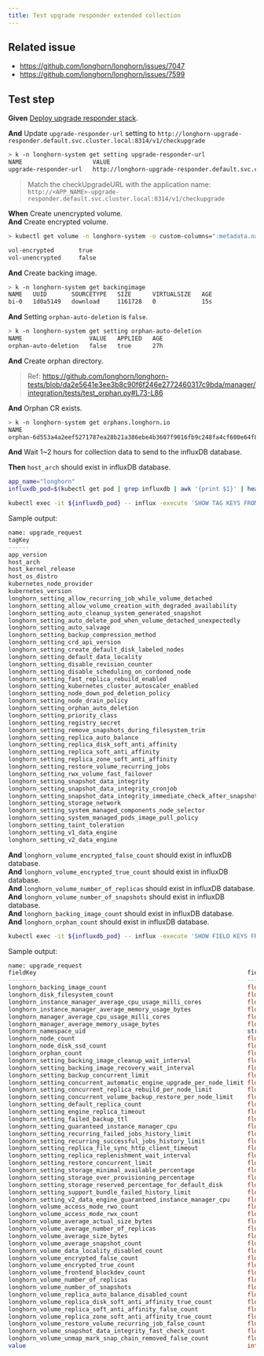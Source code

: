 ```yaml
---
title: Test upgrade responder extended collection
---
```


## Related issue
- https://github.com/longhorn/longhorn/issues/7047
- https://github.com/longhorn/longhorn/issues/7599

## Test step

**Given** [Deploy upgrade responder stack](https://github.com/longhorn/longhorn/tree/master/dev/upgrade-responder).

**And** Update `upgrade-responder-url` setting to `http://longhorn-upgrade-responder.default.svc.cluster.local:8314/v1/checkupgrade`
```bash
> k -n longhorn-system get setting upgrade-responder-url
NAME                    VALUE                                                                              APPLIED   AGE
upgrade-responder-url   http://longhorn-upgrade-responder.default.svc.cluster.local:8314/v1/checkupgrade   true      22m
```
> Match the checkUpgradeURL with the application name: `http://<APP_NAME>-upgrade-responder.default.svc.cluster.local:8314/v1/checkupgrade`

**When** Create unencrypted volume.  
**And** Create encrypted volume.  
```bash
> kubectl get volume -n longhorn-system -o custom-columns=":metadata.name,:spec.encrypted"

vol-encrypted       true
vol-unencrypted     false
```

**And** Create backing image.
```bash
> k -n longhorn-system get backingimage
NAME   UUID       SOURCETYPE   SIZE      VIRTUALSIZE   AGE
bi-0   1d0a5149   download     1161728   0             15s
```

**And** Setting `orphan-auto-deletion` is `false`.
```bash
> k -n longhorn-system get setting orphan-auto-deletion
NAME                   VALUE   APPLIED   AGE
orphan-auto-deletion   false   true      27h
```

**And** Create orphan directory.
> Ref: https://github.com/longhorn/longhorn-tests/blob/da2e5641e3ee3b8c90f6f246e2772460317c9bda/manager/integration/tests/test_orphan.py#L73-L86

**And** Orphan CR exists.
```bash
> k -n longhorn-system get orphans.longhorn.io
NAME                                                                      TYPE      NODE
orphan-6d553a4a2eef5271787ea28b21a386ebe4b3607f9016fb9c248fa4cf600e64f8   replica   ip-10-0-2-5
```

**And** Wait 1~2 hours for collection data to send to the influxDB database.

**Then** `host_arch` should exist in influxDB database.
```bash
app_name="longhorn"
influxdb_pod=$(kubectl get pod | grep influxdb | awk '{print $1}' | head -n 1)

kubectl exec -it ${influxdb_pod} -- influx -execute 'SHOW TAG KEYS FROM upgrade_request' -database="${app_name}_upgrade_responder"
```
Sample output:
```sql
name: upgrade_request
tagKey
------
app_version
host_arch
host_kernel_release
host_os_distro
kubernetes_node_provider
kubernetes_version
longhorn_setting_allow_recurring_job_while_volume_detached
longhorn_setting_allow_volume_creation_with_degraded_availability
longhorn_setting_auto_cleanup_system_generated_snapshot
longhorn_setting_auto_delete_pod_when_volume_detached_unexpectedly
longhorn_setting_auto_salvage
longhorn_setting_backup_compression_method
longhorn_setting_crd_api_version
longhorn_setting_create_default_disk_labeled_nodes
longhorn_setting_default_data_locality
longhorn_setting_disable_revision_counter
longhorn_setting_disable_scheduling_on_cordoned_node
longhorn_setting_fast_replica_rebuild_enabled
longhorn_setting_kubernetes_cluster_autoscaler_enabled
longhorn_setting_node_down_pod_deletion_policy
longhorn_setting_node_drain_policy
longhorn_setting_orphan_auto_deletion
longhorn_setting_priority_class
longhorn_setting_registry_secret
longhorn_setting_remove_snapshots_during_filesystem_trim
longhorn_setting_replica_auto_balance
longhorn_setting_replica_disk_soft_anti_affinity
longhorn_setting_replica_soft_anti_affinity
longhorn_setting_replica_zone_soft_anti_affinity
longhorn_setting_restore_volume_recurring_jobs
longhorn_setting_rwx_volume_fast_failover
longhorn_setting_snapshot_data_integrity
longhorn_setting_snapshot_data_integrity_cronjob
longhorn_setting_snapshot_data_integrity_immediate_check_after_snapshot_creation
longhorn_setting_storage_network
longhorn_setting_system_managed_components_node_selector
longhorn_setting_system_managed_pods_image_pull_policy
longhorn_setting_taint_toleration
longhorn_setting_v1_data_engine
longhorn_setting_v2_data_engine
```

**And** `longhorn_volume_encrypted_false_count` should exist in influxDB database.  
**And** `longhorn_volume_encrypted_true_count` should exist in influxDB database.  
**And** `longhorn_volume_number_of_replicas` should exist in influxDB database.  
**And** `longhorn_volume_number_of_snapshots` should exist in influxDB database.  
**And** `longhorn_backing_image_count` should exist in influxDB database.  
**And** `longhorn_orphan_count` should exist in influxDB database.  

```bash
kubectl exec -it ${influxdb_pod} -- influx -execute 'SHOW FIELD KEYS FROM upgrade_request' -database="${app_name}_upgrade_responder"
```
Sample output:
```sql
name: upgrade_request
fieldKey                                                            fieldType
--------                                                            ---------
longhorn_backing_image_count                                        float
longhorn_disk_filesystem_count                                      float
longhorn_instance_manager_average_cpu_usage_milli_cores             float
longhorn_instance_manager_average_memory_usage_bytes                float
longhorn_manager_average_cpu_usage_milli_cores                      float
longhorn_manager_average_memory_usage_bytes                         float
longhorn_namespace_uid                                              string
longhorn_node_count                                                 float
longhorn_node_disk_ssd_count                                        float
longhorn_orphan_count                                               float
longhorn_setting_backing_image_cleanup_wait_interval                float
longhorn_setting_backing_image_recovery_wait_interval               float
longhorn_setting_backup_concurrent_limit                            float
longhorn_setting_concurrent_automatic_engine_upgrade_per_node_limit float
longhorn_setting_concurrent_replica_rebuild_per_node_limit          float
longhorn_setting_concurrent_volume_backup_restore_per_node_limit    float
longhorn_setting_default_replica_count                              float
longhorn_setting_engine_replica_timeout                             float
longhorn_setting_failed_backup_ttl                                  float
longhorn_setting_guaranteed_instance_manager_cpu                    float
longhorn_setting_recurring_failed_jobs_history_limit                float
longhorn_setting_recurring_successful_jobs_history_limit            float
longhorn_setting_replica_file_sync_http_client_timeout              float
longhorn_setting_replica_replenishment_wait_interval                float
longhorn_setting_restore_concurrent_limit                           float
longhorn_setting_storage_minimal_available_percentage               float
longhorn_setting_storage_over_provisioning_percentage               float
longhorn_setting_storage_reserved_percentage_for_default_disk       float
longhorn_setting_support_bundle_failed_history_limit                float
longhorn_setting_v2_data_engine_guaranteed_instance_manager_cpu     float
longhorn_volume_access_mode_rwo_count                               float
longhorn_volume_access_mode_rwx_count                               float
longhorn_volume_average_actual_size_bytes                           float
longhorn_volume_average_number_of_replicas                          float
longhorn_volume_average_size_bytes                                  float
longhorn_volume_average_snapshot_count                              float
longhorn_volume_data_locality_disabled_count                        float
longhorn_volume_encrypted_false_count                               float
longhorn_volume_encrypted_true_count                                float
longhorn_volume_frontend_blockdev_count                             float
longhorn_volume_number_of_replicas                                  float
longhorn_volume_number_of_snapshots                                 float
longhorn_volume_replica_auto_balance_disabled_count                 float
longhorn_volume_replica_disk_soft_anti_affinity_true_count          float
longhorn_volume_replica_soft_anti_affinity_false_count              float
longhorn_volume_replica_zone_soft_anti_affinity_true_count          float
longhorn_volume_restore_volume_recurring_job_false_count            float
longhorn_volume_snapshot_data_integrity_fast_check_count            float
longhorn_volume_unmap_mark_snap_chain_removed_false_count           float
value                                                               integer
```
